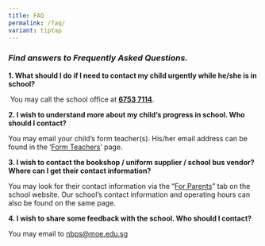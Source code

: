 ```yaml
---
title: FAQ
permalink: /faq/
variant: tiptap
---
```

<h3><strong><em>Find answers to Frequently Asked Questions.</em></strong></h3>
<p><strong>1. What should I do if I need to contact my child urgently while he/she is in school?</strong>&nbsp;</p>
<p>&nbsp;You may call the school office at <strong><a href="tel:+6567537114" rel="noopener noreferrer nofollow" target="_blank"><u>6753 7114</u></a></strong>.</p>
<p><strong>2. I wish to understand more about my child’s progress in school. Who should I contact?</strong>
</p>
<p>You may email your child’s form teacher(s). His/her email address can
be found in the ‘<a href="https://www.navalbasepri.moe.edu.sg/about-us/organisational-chart/2024-form-teachers/" rel="noopener noreferrer nofollow" target="_blank"><u>Form Teachers</u></a>’
page.</p>
<p><strong>3. I wish to contact the bookshop / uniform supplier / school bus vendor? Where can I get their contact&nbsp;information?</strong>
</p>
<p>You may look for their contact information via the “<a href="https://www.navalbasepri.moe.edu.sg/for-parents/" rel="noopener noreferrer nofollow" target="_blank">For Parents</a>”
tab on the school website. Our school’s contact&nbsp;information and operating
hours can also be found on the same page.</p>
<p><strong>4. I wish to share some feedback with the school. Who should I contact?</strong>
</p>
<p>You may email to <a href="tel:+6567537114" rel="noopener noreferrer nofollow" target="_blank"><u>nbps@moe.edu.sg</u></a>
</p>
<p></p>
<p></p>
<p></p>
<p></p>